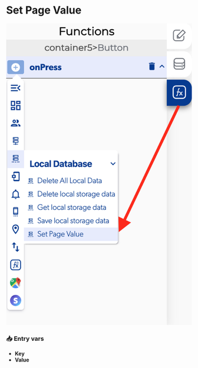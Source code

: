 # Set Page Value

![](../../../.gitbook/assets/captura-de-pantalla-2020-02-10-a-la-s-12.01.17.png)

###  <a id="entry-vars"></a>

### 📥 Entry vars <a id="entry-vars"></a>

* **Key**
* **Value**

